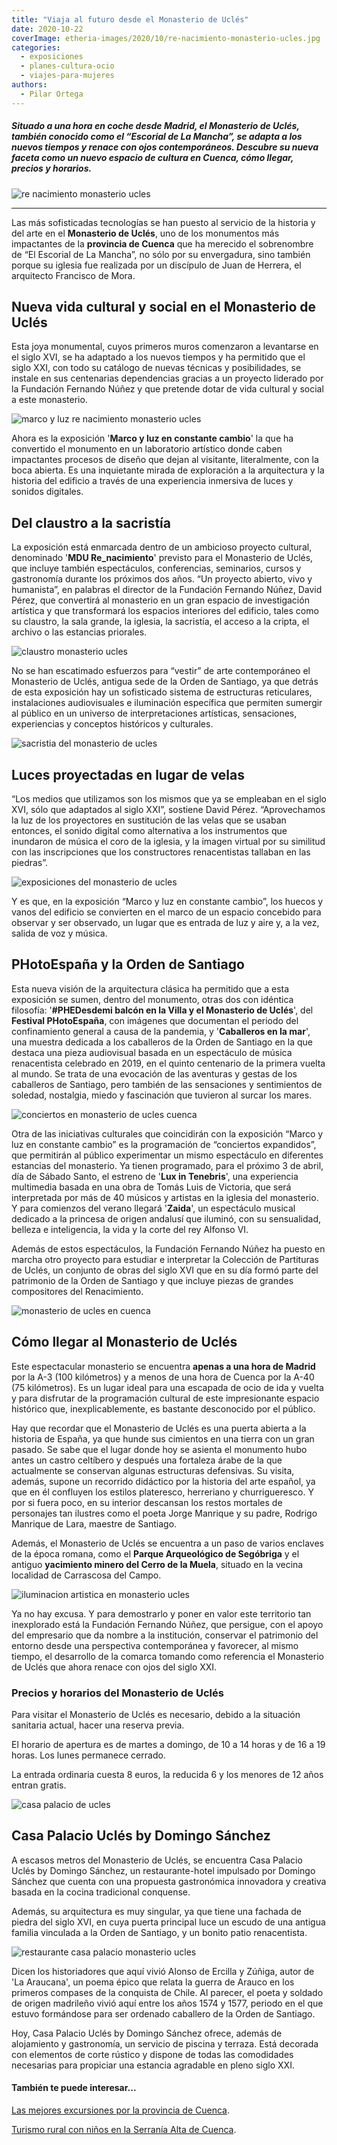 ```yaml
---
title: "Viaja al futuro desde el Monasterio de Uclés"
date: 2020-10-22
coverImage: etheria-images/2020/10/re-nacimiento-monasterio-ucles.jpg
categories: 
  - exposiciones
  - planes-cultura-ocio
  - viajes-para-mujeres
authors: 
  - Pilar Ortega
---
```


##### Situado a una hora en coche desde Madrid, el Monasterio de Uclés, también conocido como el “Escorial de La Mancha”, se adapta a los nuevos tiempos y renace con ojos contemporáneos. Descubre su nueva faceta como un nuevo espacio de cultura en Cuenca, cómo llegar, precios y horarios.

![re nacimiento monasterio ucles](etheria-images/2020/10/renacimiento-monasterio-ucles.jpg "Montaje audiovisual de MDU Re-Nacimiento. © Jesús Varillas/ FFN")

* * *

Las más sofisticadas tecnologías se han puesto al servicio de la historia y del arte en 
el **Monasterio de Uclés**, uno de los monumentos más impactantes de la **provincia de 
Cuenca** que ha merecido el sobrenombre de “El Escorial de La Mancha”, no sólo por su 
envergadura, sino también porque su iglesia fue realizada por un discípulo de Juan de 
Herrera, el arquitecto Francisco de Mora. 

## Nueva vida cultural y social en el Monasterio de Uclés

Esta joya monumental, cuyos primeros muros comenzaron a levantarse en el siglo XVI, se 
ha adaptado a los nuevos tiempos y ha permitido que el siglo XXI, con todo su catálogo 
de nuevas técnicas y posibilidades, se instale en sus centenarias dependencias gracias a 
un proyecto liderado por la Fundación Fernando Núñez y que pretende dotar de vida 
cultural y social a este monasterio. 

![marco y luz re nacimiento monasterio ucles](etheria-images/2020/10/re-nacimiento-monasterio-ucles.jpg "MDU Re-Nacimiento. © Jesús Varillas/ FFN")

Ahora es la exposición '**Marco y luz en constante cambio**' la que ha convertido el 
monumento en un laboratorio artístico donde caben impactantes procesos de diseño que 
dejan al visitante, literalmente, con la boca abierta. Es una inquietante mirada de 
exploración a la arquitectura y la historia del edificio a través de una experiencia 
inmersiva de luces y sonidos digitales. 

## Del claustro a la sacristía

La exposición está enmarcada dentro de un ambicioso proyecto cultural, denominado '**MDU 
Re\_nacimiento**' previsto para el Monasterio de Uclés, que incluye también 
espectáculos, conferencias, seminarios, cursos y gastronomía durante los próximos dos 
años. “Un proyecto abierto, vivo y humanista”, en palabras el director de la Fundación 
Fernando Núñez, David Pérez, que convertirá al monasterio en un gran espacio de 
investigación artística y que transformará los espacios interiores del edificio, tales 
como su claustro, la sala grande, la iglesia, la sacristía, el acceso a la cripta, el 
archivo o las estancias priorales. 

![claustro monasterio ucles](etheria-images/2020/10/claustro-monasterio-ucles.jpg "Claustro del Monasterio de Uclés. © David Pérez/ FFN")

No se han escatimado esfuerzos para “vestir” de arte contemporáneo el Monasterio de 
Uclés, antigua sede de la Orden de Santiago, ya que detrás de esta exposición hay un 
sofisticado sistema de estructuras reticulares, instalaciones audiovisuales e 
iluminación específica que permiten sumergir al público en un universo de 
interpretaciones artísticas, sensaciones, experiencias y conceptos históricos y 
culturales. 

![sacristia del monasterio de ucles](etheria-images/2020/10/sacristia-monasterio-ucles.jpg "Sacristía del Monasterio de Uclés. © David Pérez")

## Luces proyectadas en lugar de velas

“Los medios que utilizamos son los mismos que ya se empleaban en el siglo XVI, sólo que 
adaptados al siglo XXI”, sostiene David Pérez. “Aprovechamos la luz de los proyectores 
en sustitución de las velas que se usaban entonces, el sonido digital como alternativa a 
los instrumentos que inundaron de música el coro de la iglesia, y la imagen virtual por 
su similitud con las inscripciones que los constructores renacentistas tallaban en las 
piedras”. 

![exposiciones del monasterio de ucles](etheria-images/2020/10/espectaculo-re-nacimiento-ucles.jpg "Te sorprenderán los modernos sistemas de iluminación. © Jesús Varillas/ FFN")

Y es que, en la exposición “Marco y luz en constante cambio”, los huecos y vanos del 
edificio se convierten en el marco de un espacio concebido para observar y ser 
observado, un lugar que es entrada de luz y aire y, a la vez, salida de voz y música. 

## PHotoEspaña y la Orden de Santiago

Esta nueva visión de la arquitectura clásica ha permitido que a esta exposición se 
sumen, dentro del monumento, otras dos con idéntica filosofía: '**#PHEDesdemi balcón en 
la Villa y el Monasterio de Uclés**', del **Festival PHotoEspaña**, con imágenes que 
documentan el periodo del confinamiento general a causa de la pandemia, y '**Caballeros 
en la mar**', una muestra dedicada a los caballeros de la Orden de Santiago en la que 
destaca una pieza audiovisual basada en un espectáculo de música renacentista celebrado 
en 2019, en el quinto centenario de la primera vuelta al mundo. Se trata de una 
evocación de las aventuras y gestas de los caballeros de Santiago, pero también de las 
sensaciones y sentimientos de soledad, nostalgia, miedo y fascinación que tuvieron al 
surcar los mares. 

![conciertos en monasterio de ucles cuenca](etheria-images/2020/10/musica-re-nacimiento-ucles-683x1024.jpg "Concierto de música clásica en el monasterio de Uclés. © Jesús Varillas/ FFN")

Otra de las iniciativas culturales que coincidirán con la exposición “Marco y luz en 
constante cambio” es la programación de “conciertos expandidos”, que permitirán al 
público experimentar un mismo espectáculo en diferentes estancias del monasterio. Ya 
tienen programado, para el próximo 3 de abril, día de Sábado Santo, el estreno de '**Lux 
in Tenebris**', una experiencia multimedia basada en una obra de Tomás Luis de Victoria, 
que será interpretada por más de 40 músicos y artistas en la iglesia del monasterio. Y 
para comienzos del verano llegará '**Zaida**', un espectáculo musical dedicado a la 
princesa de origen andalusí que iluminó, con su sensualidad, belleza e inteligencia, la 
vida y la corte del rey Alfonso VI. 

Además de estos espectáculos, la Fundación Fernando Núñez ha puesto en marcha otro 
proyecto para estudiar e interpretar la Colección de Partituras de Uclés, un conjunto de 
obras del siglo XVI que en su día formó parte del patrimonio de la Orden de Santiago y 
que incluye piezas de grandes compositores del Renacimiento. 

![monasterio de ucles en cuenca](etheria-images/2020/10/monasterio-ucles-expo-renacimiento.jpg "La iluminación transforma los espacios en el Monasterio de Uclés. © Jesús Varillas/ FFN")

## Cómo llegar al Monasterio de Uclés

Este espectacular monasterio se encuentra **apenas a una hora de Madrid** por la A-3 
(100 kilómetros) y a menos de una hora de Cuenca por la A-40 (75 kilómetros). Es un 
lugar ideal para una escapada de ocio de ida y vuelta y para disfrutar de la 
programación cultural de este impresionante espacio histórico que, inexplicablemente, es 
bastante desconocido por el público. 

Hay que recordar que el Monasterio de Uclés es una puerta abierta a la historia de 
España, ya que hunde sus cimientos en una tierra con un gran pasado. Se sabe que el 
lugar donde hoy se asienta el monumento hubo antes un castro celtíbero y después una 
fortaleza árabe de la que actualmente se conservan algunas estructuras defensivas. Su 
visita, además, supone un recorrido didáctico por la historia del arte español, ya que 
en él confluyen los estilos plateresco, herreriano y churrigueresco. Y por si fuera 
poco, en su interior descansan los restos mortales de personajes tan ilustres como el 
poeta Jorge Manrique y su padre, Rodrigo Manrique de Lara, maestre de Santiago. 

Además, el Monasterio de Uclés se encuentra a un paso de varios enclaves de la época 
romana, como el **Parque Arqueológico de Segóbriga** y el antiguo **yacimiento minero 
del Cerro de la Muela**, situado en la vecina localidad de Carrascosa del Campo. 

![iluminacion artistica en monasterio ucles](etheria-images/2020/10/monasterio-ucles-arte-renacimiento.jpg "El monasterio se ha convertido en auténtico laboratorio artístico.")

Ya no hay excusa. Y para demostrarlo y poner en valor este territorio tan inexplorado 
está la Fundación Fernando Núñez, que persigue, con el apoyo del empresario que da 
nombre a la institución, conservar el patrimonio del entorno desde una perspectiva 
contemporánea y favorecer, al mismo tiempo, el desarrollo de la comarca tomando como 
referencia el Monasterio de Uclés que ahora renace con ojos del siglo XXI. 

### Precios y horarios del Monasterio de Uclés

Para visitar el Monasterio de Uclés es necesario, debido a la situación sanitaria 
actual, hacer una reserva previa. 

El horario de apertura es de martes a domingo, de 10 a 14 horas y de 16 a 19 horas. Los 
lunes permanece cerrado. 

La entrada ordinaria cuesta 8 euros, la reducida 6 y los menores de 12 años entran 
gratis. 

![casa palacio de ucles](etheria-images/2020/10/casa-palacio-ucles.jpg "Casa Palacio Uclés by Domingo Sánchez.")

## Casa Palacio Uclés by Domingo Sánchez

A escasos metros del Monasterio de Uclés, se encuentra Casa Palacio Uclés by Domingo 
Sánchez, un restaurante-hotel impulsado por Domingo Sánchez que cuenta con una propuesta 
gastronómica innovadora y creativa basada en la cocina tradicional conquense. 

Además, su arquitectura es muy singular, ya que tiene una fachada de piedra del siglo 
XVI, en cuya puerta principal luce un escudo de una antigua familia vinculada a la Orden 
de Santiago, y un bonito patio renacentista. 

![restaurante casa palacio monasterio ucles](etheria-images/2020/10/restaurante-casa-palacio-ucles.jpg "Desayuno en Casa Palacio Uclés by Domingo Sánchez.")

Dicen los historiadores que aquí vivió Alonso de Ercilla y Zúñiga, autor de 'La 
Araucana', un poema épico que relata la guerra de Arauco en los primeros compases de la 
conquista de Chile. Al parecer, el poeta y soldado de origen madrileño vivió aquí entre 
los años 1574 y 1577, periodo en el que estuvo formándose para ser ordenado caballero de 
la Orden de Santiago. 

Hoy, Casa Palacio Uclés by Domingo Sánchez ofrece, además de alojamiento y gastronomía, 
un servicio de piscina y terraza. Está decorada con elementos de corte rústico y dispone 
de todas las comodidades necesarias para propiciar una estancia agradable en pleno siglo 
XXI. 

#### También te puede interesar...

[Las mejores excursiones por la provincia de 
Cuenca](https://etheriamagazine.com/2020/06/04/viajes-por-espana-descubre-las-mejores-excursiones-en-la-provincia-de-cuenca/). 

[Turismo rural con niños en la Serranía Alta de 
Cuenca](https://etheriamagazine.com/2019/11/29/turismo-rural-familiar-con-ninos-en-serrania-cuenca/).

